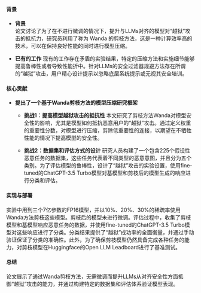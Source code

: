 #### 背景
- **背景**       
    论文讨论了为了在不进行微调的情况下，提升与LLMs对齐的模型对“越狱”攻击的抵抗力，研究员利用了称为 Wanda 的剪枝方法，这是一种计算效率高的技术，可以在保持良好性能的同时进行模型压缩。

- **已有的工作**
    现有的工作存在矛盾的实验结果，特定的压缩方法和实施细节能够提高鲁棒性或者导致性能折中。针对LLMs的安全过滤器规避方法存在所谓的“越狱”攻击，用户精心设计提示以忽略底层系统提示或无视其安全培训。

#### 核心贡献
- **提出了一个基于Wanda剪枝方法的模型压缩研究框架**
    - **挑战1：提高模型越狱攻击的抵抗性**
        本文研究了剪枝方法Wanda对模型安全性的影响，尤其是模型如何抵抗恶意用户的“越狱”攻击。通过定义权重的重要性分数，对模型进行压缩，剪除低重要性的连接，以期望在不牺牲性能的情况下提高模型的安全性。

    - **挑战2：数据集和评估方式的设计**
        研究人员构建了一个包含225个假设性恶意任务的数据集，这些任务代表着不同类型的恶意意图，并且分为五个类别。为了评估模型的鲁棒性，设计了“越狱”攻击的实验设置，使用fine-tuned的ChatGPT-3.5 Turbo模型对基模型和剪枝后的模型生成的响应进行分类和评估。

#### 实现与部署
实验中用到三个7亿参数的FP16模型，并以10%、20%、30%的稀疏率使用Wanda方法剪枝这些模型。剪枝后的模型未进行微调。评估过程中，收集了剪枝模型和基模型响应恶意任务的数据，并使用fine-tuned的ChatGPT-3.5 Turbo模型对这些响应进行了分类。分类结果提供了“越狱”成功率的全面衡量，并通过手动验证保证了分类的准确性。此外，为了确保剪枝模型仍然具备完成各种任务的能力，对剪枝模型在Huggingface的Open LLM Leadboard进行了基准测试。

#### 总结
论文展示了通过Wanda剪枝方法，无需微调而提升LLMs从对齐安全性方面抵御“越狱”攻击的能力，并通过构建特定的数据集和评估体系验证模型表现。